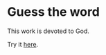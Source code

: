 # Guess the word

This work is devoted to God.

Try it [here](https://sanjosolutions.github.io/guess-the-word/).
